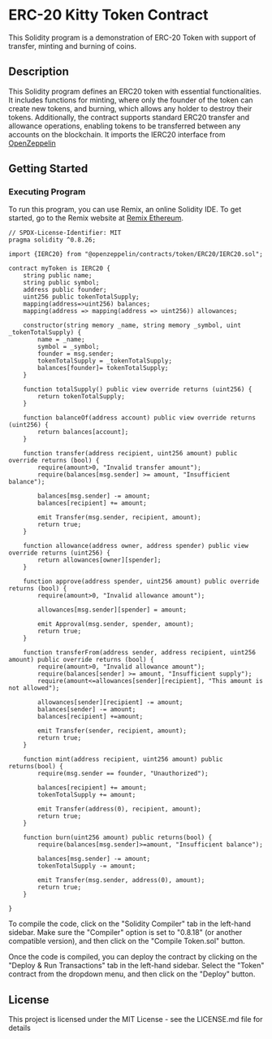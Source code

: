 # ERC-20 Kitty Token Contract

This Solidity program is a demonstration of ERC-20 Token with support of transfer, minting and burning of coins.

## Description

This Solidity program defines an ERC20 token with essential functionalities. It includes functions for minting, where only the founder of the token can create new tokens, and burning, which allows any holder to destroy their tokens. Additionally, the contract supports standard ERC20 transfer and allowance operations, enabling tokens to be transferred between any accounts on the blockchain. It imports the IERC20 interface from [OpenZeppelin](https://www.openzeppelin.com/)


## Getting Started

### Executing Program

To run this program, you can use Remix, an online Solidity IDE. To get started, go to the Remix website at [Remix Ethereum](https://remix.ethereum.org/).

```solidity
// SPDX-License-Identifier: MIT
pragma solidity ^0.8.26;

import {IERC20} from "@openzeppelin/contracts/token/ERC20/IERC20.sol";

contract myToken is IERC20 {
    string public name;
    string public symbol;
    address public founder;
    uint256 public tokenTotalSupply;
    mapping(address=>uint256) balances;
    mapping(address => mapping(address => uint256)) allowances;

    constructor(string memory _name, string memory _symbol, uint _tokenTotalSupply) {
        name = _name;
        symbol = _symbol;
        founder = msg.sender;
        tokenTotalSupply = _tokenTotalSupply;
        balances[founder]= tokenTotalSupply;
    }

    function totalSupply() public view override returns (uint256) {
        return tokenTotalSupply;
    }

    function balanceOf(address account) public view override returns (uint256) {
        return balances[account];
    }

    function transfer(address recipient, uint256 amount) public override returns (bool) {
        require(amount>0, "Invalid transfer amount");
        require(balances[msg.sender] >= amount, "Insufficient balance");

        balances[msg.sender] -= amount;
        balances[recipient] += amount;

        emit Transfer(msg.sender, recipient, amount);
        return true;
    }

    function allowance(address owner, address spender) public view override returns (uint256) {
        return allowances[owner][spender];
    }

    function approve(address spender, uint256 amount) public override returns (bool) {
        require(amount>0, "Invalid allowance amount");

        allowances[msg.sender][spender] = amount;
        
        emit Approval(msg.sender, spender, amount);
        return true;
    }

    function transferFrom(address sender, address recipient, uint256 amount) public override returns (bool) {
        require(amount>0, "Invalid allowance amount");
        require(balances[sender] >= amount, "Insufficient supply");
        require(amount<=allowances[sender][recipient], "This amount is not allowed");

        allowances[sender][recipient] -= amount;
        balances[sender] -= amount;
        balances[recipient] +=amount;

        emit Transfer(sender, recipient, amount);
        return true;
    }

    function mint(address recipient, uint256 amount) public returns(bool) {
        require(msg.sender == founder, "Unauthorized");

        balances[recipient] += amount;
        tokenTotalSupply += amount;

        emit Transfer(address(0), recipient, amount);
        return true;
    }

    function burn(uint256 amount) public returns(bool) {
        require(balances[msg.sender]>=amount, "Insufficient balance");

        balances[msg.sender] -= amount;
        tokenTotalSupply -= amount;

        emit Transfer(msg.sender, address(0), amount);
        return true;
    }

}
```
To compile the code, click on the "Solidity Compiler" tab in the left-hand sidebar. Make sure the "Compiler" option is set to "0.8.18" (or another compatible version), and then click on the "Compile Token.sol" button.

Once the code is compiled, you can deploy the contract by clicking on the "Deploy & Run Transactions" tab in the left-hand sidebar. Select the "Token" contract from the dropdown menu, and then click on the "Deploy" button.

## License
This project is licensed under the MIT License - see the LICENSE.md file for details

